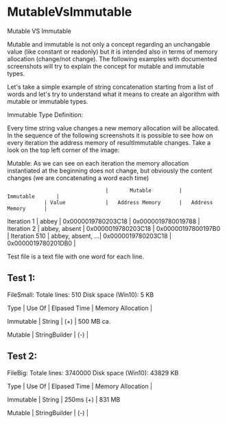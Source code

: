 # MutableVsImmutable


Mutable VS Immutable

Mutable and immutable is not only a concept regarding an unchangable value (like constant or readonly) but it is intended also in terms of memory allocation (change/not change).
The following examples with documented screenshots will try to explain the concept for mutable and immutable types.

Let's take a simple example of string concatenation starting from a list of words and let's try to understand what it means to create an algorithm with mutable or immutable types.



Immutable Type
Definition:






Every time string value changes a new memory allocation will be allocated.
In the sequence of the following screenshots it is possible to see how on every iteration the address memory of resultImmutable changes. 
Take a look on the top left corner of the image: 


Mutable: 
As we can see on each iteration the memory allocation instantiated at the beginning does not change, but obviously the content changes (we are concatenating a word each time)



									|		Mutable    	   	|		Immutable    	|
				| Value				|	Address Memory 	   	|   Address Memory		|
Iteration 1 	| abbey				|	0x0000019780203C18 	|	0x0000019780019788	|
Iteration 2 	| abbey, absent		| 	0x0000019780203C18 	|	0x00000197800197B0	|
Iteration 510   | abbey, absent, ...|   0x0000019780203C18	|	0x0000019780201DB0	|














Test file is a text file with one word for each line.

Test 1:
--------------
FileSmall: 
Totale lines: 510
Disk space (Win10): 5 KB



Type		| Use Of			| Elpased Time  | Memory Allocation	|

Immutable	| String			|          (+)  | 		500 MB ca.

Mutable		| StringBuilder		|		   (-)  | 	



Test 2:
--------------
FileBig: 
Totale lines: 3740000
Disk space (Win10): 43829 KB


Type		| Use Of			| Elpased Time  | Memory Allocation	|

Immutable	| String			|    250ms (+)  | 		831 MB

Mutable		| StringBuilder		|		   (-)  | 	
